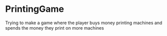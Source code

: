 # PrintingGame

Trying to make a game where the player buys money printing machines and spends the money they print on more machines
